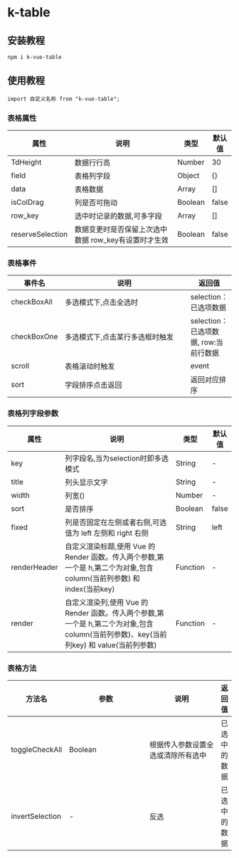 # k-table

## 安装教程
```
npm i k-vue-table
```

## 使用教程
```
import 自定义名称 from "k-vue-table";
```

### 表格属性
<table style="width:100%;">
    <thead>
        <tr>
            <th>属性</th>
            <th width="500">说明</th>
            <th> 类型</th>
            <th> 默认值</th>
        </tr>
    </thead>
    <tbody>
        <tr>
            <td>TdHeight</td>
            <td>数据行行高</td>
            <td>Number</td>
            <td>30</td>
        </tr>
        <tr>
            <td>field</td>
            <td>表格列字段</td>
            <td>Object</td>
            <td> {}</td>
        </tr>
        <tr>
            <td>data</td>
            <td>表格数据</td>
            <td>Array</td>
            <td> []</td>
        </tr>
        <tr>
            <td>isColDrag</td>
            <td>列是否可拖动</td>
            <td>Boolean</td>
            <td>false</td>
        </tr>
        <tr>
            <td>row_key</td>
            <td>选中时记录的数据,可多字段</td>
            <td>Array</td>
            <td>[]</td>
        </tr>
        <tr>
            <td>reserveSelection</td>
            <td>数据变更时是否保留上次选中数据 row_key有设置时才生效</td>
            <td>Boolean</td>
            <td>false</td>
        </tr>
    </tbody>
</table>

### 表格事件
<table style="width:100%;">
    <thead>
        <tr>
            <th>事件名</th>
            <th width="500">说明</th>
            <th> 返回值</th>
        </tr>
    </thead>
    <tbody>
        <tr>
            <td>checkBoxAll</td>
            <td>多选模式下,点击全选时</td>
            <td>selection：已选项数据</td>
        </tr>
        <tr>
            <td>checkBoxOne</td>
            <td>多选模式下,点击某行多选框时触发</td>
            <td>selection：已选项数据, row:当前行数据</td>
        </tr>
         <tr>
            <td>scroll</td>
            <td>表格滚动时触发</td>
            <td>event</td>
        </tr>
         <tr>
            <td>sort</td>
            <td>字段排序点击返回</td>
            <td>返回对应排序</td>
        </tr>
    </tbody>
</table>

### 表格列字段参数

<table style="width:100%;">
    <thead>
        <tr>
            <th>属性</th>
            <th width="500">说明</th>
            <th> 类型</th>
            <th> 默认值</th>
        </tr>
    </thead>
    <tbody>
        <tr>
            <td>key</td>
            <td>列字段名,当为selection时即多选模式</td>
            <td>String</td>
            <td>-</td>
        </tr>
        <tr>
            <td>title</td>
            <td>列头显示文字</td>
            <td>String</td>
            <td>-</td>
        </tr>
        <tr>
            <td>width</td>
            <td>列宽()</td>
            <td>Number</td>
            <td>-</td>
        </tr>
        <tr>
            <td>sort</td>
            <td>是否排序</td>
            <td>Boolean</td>
            <td>false</td>
        </tr>
        <tr>
            <td>fixed</td>
            <td>列是否固定在左侧或者右侧,可选值为 left 左侧和 right 右侧</td>
            <td>String</td>
            <td>left</td>
        </tr>
         <tr>
            <td>renderHeader</td>
            <td>自定义渲染标题,使用 Vue 的 Render 函数。传入两个参数,第一个是 h,第二个为对象,包含 column(当前列参数) 和 index(当前key)</td>
            <td>Function</td>
            <td>-</td>
        </tr>
         <tr>
            <td>render</td>
            <td>自定义渲染列,使用 Vue 的 Render 函数。传入两个参数,第一个是 h,第二个为对象,包含 column(当前列参数)、key(当前列key) 和 value(当前列参数)</td>
            <td>Function</td>
            <td>-</td>
        </tr>
    </tbody>
</table>

### 表格方法
<table style="width:100%;">
    <thead>
        <tr>
            <th>方法名</th>
            <th width="250">参数</th>
            <th width="250">说明</th>
            <th> 返回值</th>
        </tr>
    </thead>
    <tbody>
        <tr>
            <td>toggleCheckAll</td>
            <td>Boolean</td>
            <td>根据传入参数设置全选或清除所有选中</td>
            <td>已选中的数据</td>
        </tr>
        <tr>
            <td>invertSelection</td>
            <td>-</td>
            <td>反选</td>
            <td>已选中的数据</td>
        </tr>
    </tbody>
</table>
